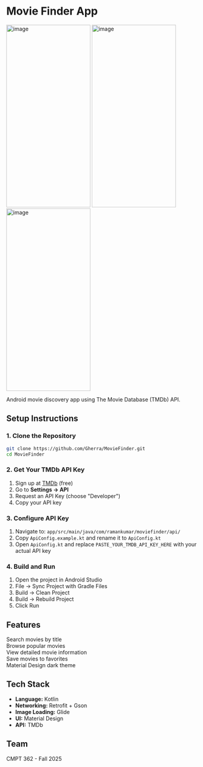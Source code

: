 # Movie Finder App

<img width="221" height="480" alt="image" src="https://github.com/user-attachments/assets/14648177-e380-4dc0-8103-3e6d27d30cfd" />

<img width="221" height="480" alt="image" src="https://github.com/user-attachments/assets/fec078a5-067e-45f5-adb7-4e33b667c8f8" />

<img width="221" height="480" alt="image" src="https://github.com/user-attachments/assets/5aff21a4-1670-44ad-bdeb-ee25cc80b0ea" />



Android movie discovery app using The Movie Database (TMDb) API.

## Setup Instructions

### 1. Clone the Repository
```bash
git clone https://github.com/Gherra/MovieFinder.git
cd MovieFinder
```

### 2. Get Your TMDb API Key
1. Sign up at [TMDb](https://www.themoviedb.org/signup) (free)
2. Go to **Settings → API**
3. Request an API Key (choose "Developer")
4. Copy your API key

### 3. Configure API Key
1. Navigate to: `app/src/main/java/com/ramankumar/moviefinder/api/`
2. Copy `ApiConfig.example.kt` and rename it to `ApiConfig.kt`
3. Open `ApiConfig.kt` and replace `PASTE_YOUR_TMDB_API_KEY_HERE` with your actual API key

### 4. Build and Run
1. Open the project in Android Studio
2. File → Sync Project with Gradle Files
3. Build → Clean Project
4. Build → Rebuild Project
5. Click Run

## Features
Search movies by title  
Browse popular movies  
View detailed movie information  
Save movies to favorites  
Material Design dark theme  

## Tech Stack
- **Language:** Kotlin
- **Networking:** Retrofit + Gson
- **Image Loading:** Glide
- **UI:** Material Design
- **API:** TMDb

## Team
CMPT 362 - Fall 2025
